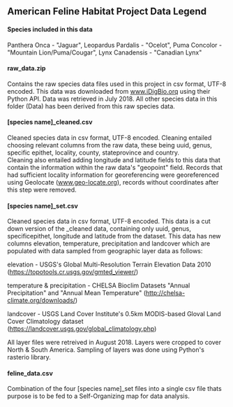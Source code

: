 ## American Feline Habitat Project Data Legend

#### Species included in this data
Panthera Onca - "Jaguar",
Leopardus Pardalis - "Ocelot",
Puma Concolor - "Mountain Lion/Puma/Cougar",
Lynx Canadensis - "Canadian Lynx"

#### raw_data.zip
Contains the raw species data files used in this project in csv format, UTF-8 encoded. This data was downloaded from www.iDigBio.orq using their Python API.
Data was retrieved in July 2018. All other species data in this folder (Data) has been derived from this raw species data.

#### [species name]_cleaned.csv
Cleaned species data in csv format, UTF-8 encoded. Cleaning entailed choosing relevant columns from the raw data, these being uuid, genus, specific epithet, locality, county, stateprovince and country.   
Cleaning also entailed adding longitude and latitude fields to this data that contain the information within the raw data's "geopoint" field.
Records that had sufficient locality information for georeferencing were georeferenced using Geolocate (www.geo-locate.org), records without coordinates after this step were removed.

#### [species name]_set.csv
Cleaned species data in csv format, UTF-8 encoded. This data is a cut down version of the <species name>_cleaned data, containing only uuid, genus, specificepithet, longitude and latitude from the dataset.
This data has new columns elevation, temperature, precipitation and landcover which are populated with data sampled from geographic layer data as follows:


elevation - USGS's Global Multi-Resolution Terrain Elevation Data 2010 (https://topotools.cr.usgs.gov/gmted_viewer/)

temperature & precipitation - CHELSA Bioclim Datasets "Annual Precipitation" and "Annual Mean Temperature" (http://chelsa-climate.org/downloads/)

landcover - USGS Land Cover Institute's 0.5km MODIS-based Gloval Land Cover Climatology dataset (https://landcover.usgs.gov/global_climatology.php)



All layer files were retreived in August 2018. Layers were cropped to cover North & South America. Sampling of layers was done using Python's rasterio library.

#### feline_data.csv
Combination of the four [species name]_set files into a single csv file thats purpose is to be fed to a Self-Organizing map for data analysis. 
